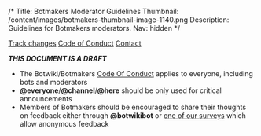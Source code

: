 /*
Title: Botmakers Moderator Guidelines
Thumbnail: /content/images/botmakers-thumbnail-image-1140.png
Description: Guidelines for Botmakers moderators.
Nav: hidden
*/


<div class="note">
  <p>
    <a class="btn" href="https://github.com/botwiki/botwiki.org/commits/master/content/coc/moderator-guidelines.md">Track changes</a>
    <a class="btn" href="/coc/">Code of Conduct</a>
    <a class="btn" href="/about/team#contact">Contact</a>
  </p>
</div>


***THIS DOCUMENT IS A DRAFT***

- The Botwiki/Botmakers [Code Of Conduct](/coc/) applies to everyone, including bots and moderators
- **@everyone**/**@channel**/**@here** should be only used for critical announcements
- Members of Botmakers should be encouraged to share their thoughts on feedback either through **@botwikibot** or [one of our surveys](/about/surveys) which allow anonymous feedback

<!--
## Notes [¶](#notes){.pilcrow} {#notes}
-->
